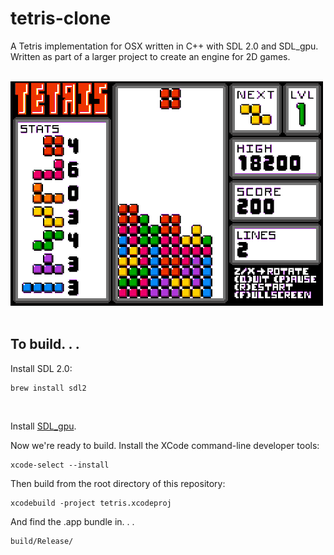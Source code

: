 # tetris-clone

A Tetris implementation for OSX written in C++ with SDL 2.0 and SDL_gpu.
<br />
Written as part of a larger project to create an engine for 2D games.
<br /><br />

![Gameplay Demo](demo/tetris-gameplay.gif)
<br /><br />


## To build. . . 

Install SDL 2.0:
```
brew install sdl2
```
<br />

Install [SDL_gpu](https://github.com/grimfang4/sdl-gpu).
<br />

Now we're ready to build. Install the XCode command-line developer tools:
```
xcode-select --install
```
Then build from the root directory of this repository:
```
xcodebuild -project tetris.xcodeproj
```
And find the .app bundle in. . . 
```
build/Release/
```
<br /><br />
